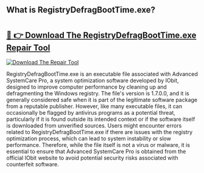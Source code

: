 ## What is RegistryDefragBootTime.exe? 

# <h2><a href="https://exedetect.com/download.php?RegistryDefragBootTime.exe">🔗 👉 Download The RegistryDefragBootTime.exe Repair Tool</a></h2>

[![Download The Repair Tool](https://exedetect.com/download-button.jpg)](https://exedetect.com/download.php?RegistryDefragBootTime.exe)

RegistryDefragBootTime.exe is an executable file associated with Advanced SystemCare Pro, a system optimization software developed by IObit, designed to improve computer performance by cleaning up and defragmenting the Windows registry. The file's version is 1.7.0.0, and it is generally considered safe when it is part of the legitimate software package from a reputable publisher. However, like many executable files, it can occasionally be flagged by antivirus programs as a potential threat, particularly if it is found outside its intended context or if the software itself is downloaded from unverified sources. Users might encounter errors related to RegistryDefragBootTime.exe if there are issues with the registry optimization process, which can lead to system instability or slow performance. Therefore, while the file itself is not a virus or malware, it is essential to ensure that Advanced SystemCare Pro is obtained from the official IObit website to avoid potential security risks associated with counterfeit software.
